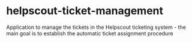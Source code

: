 # helpscout-ticket-management
Application to manage the tickets in the Helpscout ticketing system - the main goal is to establish the automatic ticket assignment procedure
